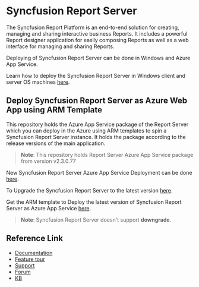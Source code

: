 # Syncfusion Report Server

 The Syncfusion Report Platform is an end-to-end solution for creating, managing and sharing interactive business Reports. It includes a powerful Report designer application for easily composing Reports as well as a web interface for managing and sharing Reports. 

 Deploying of Syncfusion Report Server can be done in Windows and Azure App Service.

 Learn how to deploy the Syncfusion Report Server in Windows client and server OS machines [here](https://help.syncfusion.com/report-platform/report-server/installation-and-deployment).

## Deploy Syncfusion Report Server as Azure Web App using ARM Template

This repository holds the Azure App Service package of the Report Server which you can deploy in the Azure using ARM templates to spin a Syncfusion Report Server instance. It holds the package according to the release versions of the main application.

>**Note**: This repository holds Report Server Azure App Service package from version v2.3.0.77

New Syncfusion Report Server Azure App Service Deployment can be done [here](https://help.syncfusion.com/report-platform/report-server/azure-deployment/app-service/arm-template).

To Upgrade the Syncfusion Report Server to the latest version [here](https://help.syncfusion.com/report-platform/report-server/azure-deployment/app-service/upgrade-from-v2-1-0-8-or-below).

Get the ARM template to Deploy the latest version of Syncfusion Report Server as Azure App Service [here](https://enterpriseserver.blob.core.windows.net/armtemplate/ReportServer/ReportServerAppServiceTemplate.json).

>**Note**: Syncfusion Report Server doesn't support **downgrade**.

## Reference Link

* [Documentation](https://help.syncfusion.com/report-platform/overview)
* [Feature tour](https://www.syncfusion.com/products/report)
* [Support](https://www.syncfusion.com/support/directtrac/incidents)
* [Forum](https://www.syncfusion.com/forums/report)
* [KB](https://www.syncfusion.com/kb/report)
